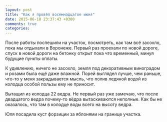 ```yaml
---
layout: post
title: "Как я провёл восемнадцатое июня"
date: 2015-06-18 23:37:43 +0300
comments: true
categories: 
---
```

После работы поспешили на участок, посмотреть, как там всё засохло, пока мы отдыхали в Воронеже. Первый раз проехали по новой дороге, спуск в новой дороги на бетонку открыт пока что временный, минуя будущие пункты оплаты.

К удивлению, ничего не засохло, земля под декоративным виноградом и розами была ещё даже влажной. Порей выглядел лучше, чем раньше, что-то у меня закрадывается мысль, что полив ледяной водой из колодца особой пользы ему не приносит.

Вытащил из колодца 22 ведра. Не первый раз уже замечаю, что после двадцатого ведра почему-то вёдра вытаскиваются неполные. Как бы не оказалось, что там в колодце воды всего на высоту ведра.

Юля посадила куст форзиции за яблонями на границе участка.